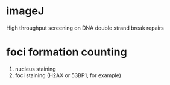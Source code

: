 # imageJ
High throughput screening on DNA double strand break repairs
# foci formation counting
1. nucleus staining
2. foci staining (H2AX or 53BP1, for example)
